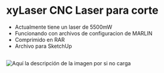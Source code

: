 # xyLaser CNC Laser para corte

- Actualmente tiene un laser de 5500mW
- Funcionando con archivos de configuracion de MARLIN
- Comprimido en RAR 
- Archivo para SketchUp


##


![Aquí la descripción de la imagen por si no carga](https://github.com/sreck666/3Dprinter/blob/main/xyLaser/xyLaser.jpg)
